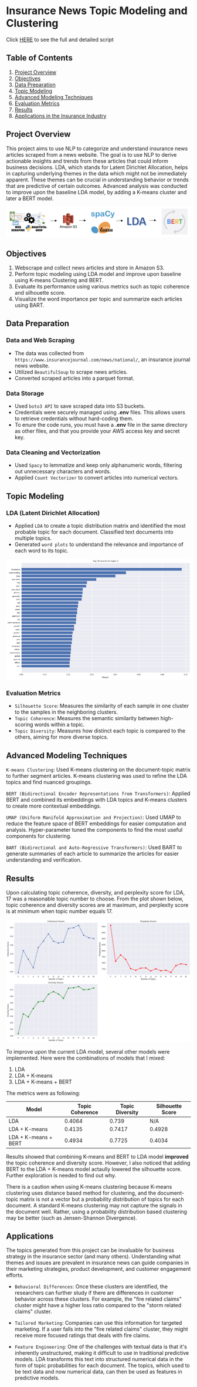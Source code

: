 # Insurance News Topic Modeling and Clustering

Click [HERE](https://github.com/choijin/NLP_Topic_Modeling) to see the full and detailed script

## Table of Contents

1. [Project Overview](#project-overview)
2. [Objectives](#objectives)
3. [Data Preparation](#data-preparation)
4. [Topic Modeling](#topic-modeling)
5. [Advanced Modeling Techniques](#advanced-modeling-techniques)
6. [Evaluation Metrics](#evaluation-metrics)
7. [Results](#results)
8. [Applications in the Insurance Industry](#applications)

## Project Overview

This project aims to use NLP to categorize and understand insurance news articles scraped from a news website. The goal is to use NLP to derive actionable insights and trends from these articles that could inform business decisions. LDA, which stands for Latent Dirichlet Allocation, helps in capturing underlying themes in the data which might not be immediately apparent. These themes can be crucial in understanding behavior or trends that are predictive of certain outcomes. Advanced analysis was conducted to improve upon the baseline LDA model, by adding a K-means cluster and later a BERT model.

![](/images/nlp_pipeline.png)

## Objectives

1. Webscrape and collect news articles and store in Amazon S3.
2. Perform topic modeling using LDA model and improve upon baseline using K-means Clustering and BERT.
3. Evaluate its performance using various metrics such as topic coherence and silhouette score.
4. Visualize the word importance per topic and summarize each articles using BART.

## Data Preparation

### Data and Web Scraping

* The data was collected from `https://www.insurancejournal.com/news/national/`, an insurance journal news website. 
* Utilized `BeautifulSoup` to scrape news articles.
* Converted scraped articles into a parquet format.

### Data Storage

* Used `boto3 API` to save scraped data into S3 buckets.
* Credentials were securely managed using **.env** files. This allows users to retrieve credentials without hard-coding them.
* To enure the code runs, you must have a **.env** file in the same directory as other files, and that you provide your AWS access key and secret key.

### Data Cleaning and Vectorization

* Used `Spacy` to lemmatize and keep only alphanumeric words, filtering out unnecessary characters and words.
* Applied `Count Vectorizer` to convert articles into numerical vectors.

## Topic Modeling

### LDA (Latent Dirichlet Allocation)

* Applied `LDA` to create a topic distribution matrix and identified the most probable topic for each document. Classified text documents into multiple topics.
* Generated `word plots` to understand the relevance and importance of each word to its topic.

![](/images/word_plot.png)

### Evaluation Metrics

* `Silhouette Score`: Measures the similarity of each sample in one cluster to the samples in the neighboring clusters.
* `Topic Coherence`: Measures the semantic similarity between high-scoring words within a topic.
* `Topic Diversity`: Measures how distinct each topic is compared to the others, aiming for more diverse topics.

## Advanced Modeling Techniques

`K-means Clustering`: Used K-means clustering on the document-topic matrix to further segment articles. K-means clustering was used to refine the LDA topics and find nuanced groupings.

`BERT (Bidirectional Encoder Representations from Transformers)`: Applied BERT and combined its embeddings with LDA topics and K-means clusters to create more contextual embeddings.

`UMAP (Uniform Manifold Approximation and Projection)`: Used UMAP to reduce the feature space of BERT embeddings for easier computation and analysis. Hyper-parameter tuned the components to find the most useful components for clustering.

`BART (Bidirectional and Auto-Regressive Transformers)`: Used BART to generate summaries of each article to summarize the articles for easier understanding and verification.

## Results

Upon calculating topic coherence, diversity, and perplexity score for LDA, 17 was a reasonable topic number to choose. From the plot shown below, topic coherence and diversity scores are at maximum, and perplexity score is at minimum when topic number equals 17.

![](/images/metric_plot.png) 

To improve upon the current LDA model, several other models were implemented. Here were the combinations of models that I mixed:

1. LDA
2. LDA + K-means
3. LDA + K-means + BERT

The metrics were as following:

| Model                | Topic Coherence | Topic Diversity | Silhouette Score |
|----------------------|-----------------|-----------------|------------------|
| LDA                  | 0.4064          | 0.739           | N/A              |
| LDA + K-means        | 0.4135          | 0.7417          | 0.4928           |
| LDA + K-means + BERT | 0.4934          | 0.7725          | 0.4034           |


Results showed that combining K-means and BERT to LDA model **improved** the topic coherence and diversity score. However, I also noticed that adding BERT to the LDA + K-means model actaully lowered the silhouette score. Further exploration is needed to find out why. 

There is a caution when using K-means clustering because K-means clustering uses distance based method for clustering, and the document-topic matrix is not a vector but a probability distribution of topics for each document. A standard K-means clustering may not capture the signals in the document well. Rather, using a probability distribution based clustering may be better (such as Jensen-Shannon Divergence).

## Applications

The topics generated from this project can be invaluable for business strategy in the insurance sector (and many others). Understanding what themes and issues are prevalent in insurance news can guide companies in their marketing strategies, product development, and customer engagement efforts. 

* `Behavioral Differences`: Once these clusters are identified, the researchers can further study if there are differences in customer behavior across these clusters. For example, the "fire related claims" cluster might have a higher loss ratio compared to the "storm related claims" cluster.

* `Tailored Marketing`: Companies can use this information for targeted marketing. If a user falls into the "fire related claims" cluster, they might receive more focused ratings that deals with fire claims.

* `Feature Engineering`: One of the challenges with textual data is that it's inherently unstructured, making it difficult to use in traditional predictive models. LDA transforms this text into structured numerical data in the form of topic probabilities for each document. The topics, which used to be text data and now numerical data, can then be used as features in predictive models.